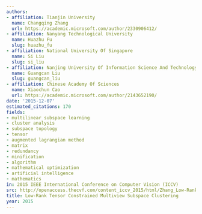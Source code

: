 ```yaml
---
authors:
- affiliation: Tianjin University
  name: Changqing Zhang
  url: https://academic.microsoft.com/author/2330906412/
- affiliation: Nanyang Technological University
  name: Huazhu Fu
  slug: huazhu_fu
- affiliation: National University Of Singapore
  name: Si Liu
  slug: si_liu
- affiliation: Nanjing University Of Information Science And Technology
  name: Guangcan Liu
  slug: guangcan_liu
- affiliation: Chinese Academy Of Sciences
  name: Xiaochun Cao
  url: https://academic.microsoft.com/author/2143652190/
date: '2015-12-07'
estimated_citations: 170
fields:
- multilinear subspace learning
- cluster analysis
- subspace topology
- tensor
- augmented lagrangian method
- matrix
- redundancy
- minification
- algorithm
- mathematical optimization
- artificial intelligence
- mathematics
in: 2015 IEEE International Conference on Computer Vision (ICCV)
src: http://openaccess.thecvf.com/content_iccv_2015/html/Zhang_Low-Rank_Tensor_Constrained_ICCV_2015_paper.html
title: Low-Rank Tensor Constrained Multiview Subspace Clustering
year: 2015
---
```


